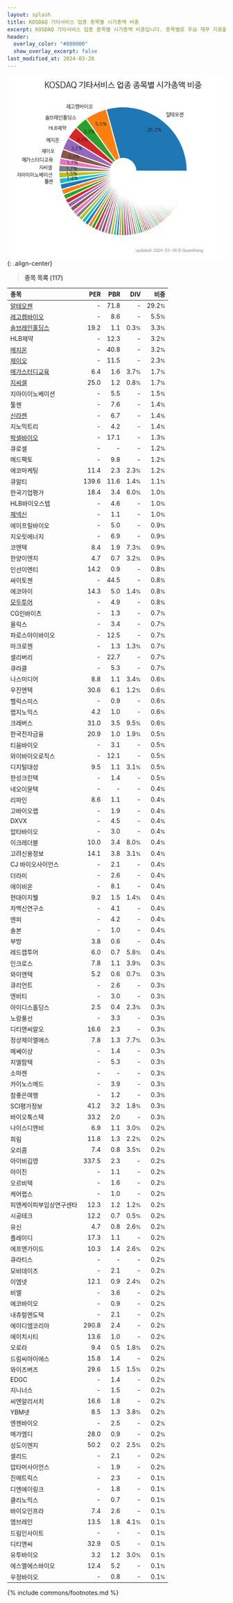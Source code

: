 ```yaml
---
layout: splash
title: KOSDAQ 기타서비스 업종 종목별 시가총액 비중
excerpt: KOSDAQ 기타서비스 업종 종목별 시가총액 비중입니다. 종목별로 주요 재무 지표를 함께 표시합니다.
header:
  overlay_color: "#800000"
  show_overlay_excerpt: false
last_modified_at: 2024-03-28
---
```



![KOSDAQ 기타서비스 업종 종목별 시가총액 비중](/stats/sector/images/kosdaq_업종_기타서비스_종목.png){: .align-center}


> **종목 목록 (117)**<a id="list"></a>

| **종목** | **PER** | **PBR** | **DIV** | **비중** |
| :------- | ------: | ------: | ------: | -------: |
| [알테오젠](/196170/) | - | 71.8 | - | 29.2<small>%</small> |
| [레고켐바이오](/141080/) | - | 8.6 | - | 5.5<small>%</small> |
| [솔브레인홀딩스](/036830/) | 19.2 | 1.1 | 0.3<small>%</small> | 3.3<small>%</small> |
| HLB제약 | - | 12.3 | - | 3.2<small>%</small> |
| [메지온](/140410/) | - | 40.8 | - | 3.2<small>%</small> |
| [제이오](/418550/) | - | 11.5 | - | 2.3<small>%</small> |
| [메가스터디교육](/215200/) | 6.4 | 1.6 | 3.7<small>%</small> | 1.7<small>%</small> |
| [지씨셀](/144510/) | 25.0 | 1.2 | 0.8<small>%</small> | 1.7<small>%</small> |
| 지아이이노베이션 | - | 5.5 | - | 1.5<small>%</small> |
| 툴젠 | - | 7.6 | - | 1.4<small>%</small> |
| [신라젠](/215600/) | - | 6.7 | - | 1.4<small>%</small> |
| 지노믹트리 | - | 4.2 | - | 1.4<small>%</small> |
| [박셀바이오](/323990/) | - | 17.1 | - | 1.3<small>%</small> |
| 큐로셀 | - | - | - | 1.2<small>%</small> |
| 메드팩토 | - | 9.8 | - | 1.2<small>%</small> |
| 에코마케팅 | 11.4 | 2.3 | 2.3<small>%</small> | 1.2<small>%</small> |
| 큐알티 | 139.6 | 11.6 | 1.4<small>%</small> | 1.1<small>%</small> |
| 한국기업평가 | 18.4 | 3.4 | 6.0<small>%</small> | 1.0<small>%</small> |
| HLB바이오스텝 | - | 4.6 | - | 1.0<small>%</small> |
| [제넥신](/095700/) | - | 1.1 | - | 1.0<small>%</small> |
| 에이프릴바이오 | - | 5.0 | - | 0.9<small>%</small> |
| 지오릿에너지 | - | 6.9 | - | 0.9<small>%</small> |
| 코엔텍 | 8.4 | 1.9 | 7.3<small>%</small> | 0.9<small>%</small> |
| 한양이엔지 | 4.7 | 0.7 | 3.2<small>%</small> | 0.9<small>%</small> |
| 인선이엔티 | 14.2 | 0.9 | - | 0.8<small>%</small> |
| 싸이토젠 | - | 44.5 | - | 0.8<small>%</small> |
| 에코아이 | 14.3 | 5.0 | 1.4<small>%</small> | 0.8<small>%</small> |
| [모두투어](/080160/) | - | 4.9 | - | 0.8<small>%</small> |
| CG인바이츠 | - | 1.3 | - | 0.7<small>%</small> |
| 올릭스 | - | 3.4 | - | 0.7<small>%</small> |
| 파로스아이바이오 | - | 12.5 | - | 0.7<small>%</small> |
| 마크로젠 | - | 1.3 | 1.3<small>%</small> | 0.7<small>%</small> |
| 셀리버리 | - | 22.7 | - | 0.7<small>%</small> |
| 큐라클 | - | 5.3 | - | 0.7<small>%</small> |
| 나스미디어 | 8.8 | 1.1 | 3.4<small>%</small> | 0.6<small>%</small> |
| 우진엔텍 | 30.6 | 6.1 | 1.2<small>%</small> | 0.6<small>%</small> |
| 헬릭스미스 | - | 0.9 | - | 0.6<small>%</small> |
| 랩지노믹스 | 4.2 | 1.0 | - | 0.6<small>%</small> |
| 크레버스 | 31.0 | 3.5 | 9.5<small>%</small> | 0.6<small>%</small> |
| 한국전자금융 | 20.9 | 1.0 | 1.9<small>%</small> | 0.5<small>%</small> |
| 티움바이오 | - | 3.1 | - | 0.5<small>%</small> |
| 와이바이오로직스 | - | 12.1 | - | 0.5<small>%</small> |
| 디지털대성 | 9.5 | 1.1 | 3.1<small>%</small> | 0.5<small>%</small> |
| 한성크린텍 | - | 1.4 | - | 0.5<small>%</small> |
| 네오이뮨텍 | - | - | - | 0.4<small>%</small> |
| 리파인 | 8.6 | 1.1 | - | 0.4<small>%</small> |
| 고바이오랩 | - | 1.9 | - | 0.4<small>%</small> |
| DXVX | - | 4.5 | - | 0.4<small>%</small> |
| 압타바이오 | - | 3.0 | - | 0.4<small>%</small> |
| 이크레더블 | 10.0 | 3.4 | 8.0<small>%</small> | 0.4<small>%</small> |
| 고려신용정보 | 14.1 | 3.8 | 3.1<small>%</small> | 0.4<small>%</small> |
| CJ 바이오사이언스 | - | 2.1 | - | 0.4<small>%</small> |
| 더라미 | - | 2.6 | - | 0.4<small>%</small> |
| 에이비온 | - | 8.1 | - | 0.4<small>%</small> |
| 현대이지웰 | 9.2 | 1.5 | 1.4<small>%</small> | 0.4<small>%</small> |
| 차백신연구소 | - | 4.1 | - | 0.4<small>%</small> |
| 엔피 | - | 4.2 | - | 0.4<small>%</small> |
| 솔본 | - | 1.0 | - | 0.4<small>%</small> |
| 부방 | 3.8 | 0.6 | - | 0.4<small>%</small> |
| 레드캡투어 | 6.0 | 0.7 | 5.8<small>%</small> | 0.4<small>%</small> |
| 인크로스 | 7.8 | 1.1 | 3.9<small>%</small> | 0.3<small>%</small> |
| 와이엔텍 | 5.2 | 0.6 | 0.7<small>%</small> | 0.3<small>%</small> |
| 큐리언트 | - | 2.6 | - | 0.3<small>%</small> |
| 엔비티 | - | 3.0 | - | 0.3<small>%</small> |
| 아이디스홀딩스 | 2.5 | 0.4 | 2.3<small>%</small> | 0.3<small>%</small> |
| 노랑풍선 | - | 3.3 | - | 0.3<small>%</small> |
| 디티앤씨알오 | 16.6 | 2.3 | - | 0.3<small>%</small> |
| 정상제이엘에스 | 7.8 | 1.3 | 7.7<small>%</small> | 0.3<small>%</small> |
| 메쎄이상 | - | 1.4 | - | 0.3<small>%</small> |
| 지엘팜텍 | - | 5.3 | - | 0.3<small>%</small> |
| 소마젠 | - | - | - | 0.3<small>%</small> |
| 카이노스메드 | - | 3.9 | - | 0.3<small>%</small> |
| 참좋은여행 | - | 1.2 | - | 0.3<small>%</small> |
| SCI평가정보 | 41.2 | 3.2 | 1.8<small>%</small> | 0.3<small>%</small> |
| 바이오톡스텍 | 33.2 | 2.0 | - | 0.3<small>%</small> |
| 나이스디앤비 | 6.9 | 1.1 | 3.0<small>%</small> | 0.2<small>%</small> |
| 희림 | 11.8 | 1.3 | 2.2<small>%</small> | 0.2<small>%</small> |
| 오리콤 | 7.4 | 0.8 | 3.5<small>%</small> | 0.2<small>%</small> |
| 아이비김영 | 337.5 | 2.3 | - | 0.2<small>%</small> |
| 아이진 | - | 1.1 | - | 0.2<small>%</small> |
| 오르비텍 | - | 1.6 | - | 0.2<small>%</small> |
| 케어랩스 | - | 1.0 | - | 0.2<small>%</small> |
| 피엔케이피부임상연구센타 | 12.3 | 1.2 | 1.2<small>%</small> | 0.2<small>%</small> |
| 시공테크 | 12.2 | 0.7 | 0.5<small>%</small> | 0.2<small>%</small> |
| 유신 | 4.7 | 0.8 | 2.6<small>%</small> | 0.2<small>%</small> |
| 플레이디 | 17.3 | 1.1 | - | 0.2<small>%</small> |
| 에프앤가이드 | 10.3 | 1.4 | 2.6<small>%</small> | 0.2<small>%</small> |
| 큐라티스 | - | - | - | 0.2<small>%</small> |
| 모비데이즈 | - | 2.1 | - | 0.2<small>%</small> |
| 이엠넷 | 12.1 | 0.9 | 2.4<small>%</small> | 0.2<small>%</small> |
| 비엘 | - | 3.6 | - | 0.2<small>%</small> |
| 에코바이오 | - | 0.9 | - | 0.2<small>%</small> |
| 내츄럴엔도텍 | - | 2.1 | - | 0.2<small>%</small> |
| 에이디엠코리아 | 290.8 | 2.4 | - | 0.2<small>%</small> |
| 에이치시티 | 13.6 | 1.0 | - | 0.2<small>%</small> |
| 오로라 | 9.4 | 0.5 | 1.8<small>%</small> | 0.2<small>%</small> |
| 드림씨아이에스 | 15.8 | 1.4 | - | 0.2<small>%</small> |
| 와이즈버즈 | 29.6 | 1.5 | 1.5<small>%</small> | 0.2<small>%</small> |
| EDGC | - | 1.4 | - | 0.2<small>%</small> |
| 지니너스 | - | 1.5 | - | 0.2<small>%</small> |
| 씨엔알리서치 | 16.6 | 1.8 | - | 0.2<small>%</small> |
| YBM넷 | 8.5 | 1.3 | 3.8<small>%</small> | 0.2<small>%</small> |
| 엔젠바이오 | - | 2.5 | - | 0.2<small>%</small> |
| 메가엠디 | 28.0 | 0.9 | - | 0.2<small>%</small> |
| 성도이엔지 | 50.2 | 0.2 | 2.5<small>%</small> | 0.2<small>%</small> |
| 셀리드 | - | 2.1 | - | 0.2<small>%</small> |
| 압타머사이언스 | - | 1.9 | - | 0.2<small>%</small> |
| 진매트릭스 | - | 2.3 | - | 0.1<small>%</small> |
| 디엔에이링크 | - | 1.8 | - | 0.1<small>%</small> |
| 클리노믹스 | - | 0.7 | - | 0.1<small>%</small> |
| 바이오인프라 | 7.4 | 2.6 | - | 0.1<small>%</small> |
| 엠브레인 | 13.5 | 1.8 | 4.1<small>%</small> | 0.1<small>%</small> |
| 드림인사이트 | - | - | - | 0.1<small>%</small> |
| 디티앤씨 | 32.9 | 0.5 | - | 0.1<small>%</small> |
| 유투바이오 | 3.2 | 1.2 | 3.0<small>%</small> | 0.1<small>%</small> |
| 에스엘에스바이오 | 12.4 | 5.2 | - | 0.1<small>%</small> |
| 우정바이오 | - | 0.8 | - | 0.1<small>%</small> |

{% include commons/footnotes.md %}